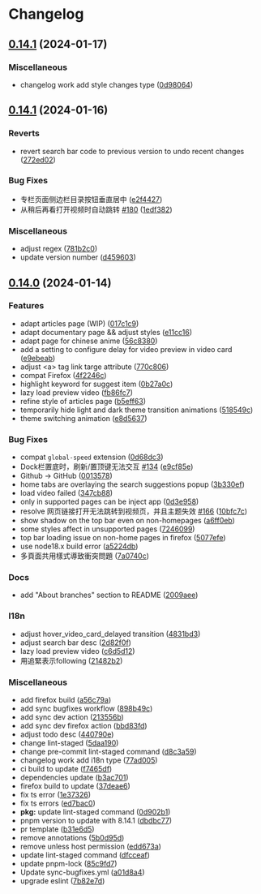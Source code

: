 # Changelog

## [0.14.1](https://github.com/hakadao/BewlyBewly/compare/v0.14.1...v0.14.1) (2024-01-17)


### Miscellaneous

* changelog work add style changes type ([0d98064](https://github.com/hakadao/BewlyBewly/commit/0d980646018d01ae89a1e9c6ce36d9eeeabac59f))

## [0.14.1](https://github.com/hakadao/BewlyBewly/compare/v0.14.0...v0.14.1) (2024-01-16)


### Reverts

* revert search bar code to previous version to undo recent changes ([272ed02](https://github.com/hakadao/BewlyBewly/commit/272ed0233abc1f0f5fb3f9be812f95fd9c371a06))


### Bug Fixes

* 专栏页面侧边栏目录按钮垂直居中 ([e2f4427](https://github.com/hakadao/BewlyBewly/commit/e2f44275e3d77faedf5b00df8b8443fb06f48c9e))
* 从稍后再看打开视频时自动跳转 [#180](https://github.com/hakadao/BewlyBewly/issues/180) ([1edf382](https://github.com/hakadao/BewlyBewly/commit/1edf3822770c172a371ea7183e9d8582ffc9ffc2))


### Miscellaneous

* adjust regex ([781b2c0](https://github.com/hakadao/BewlyBewly/commit/781b2c07d781dddb02662b875e46c58eb8984f20))
* update version number ([d459603](https://github.com/hakadao/BewlyBewly/commit/d459603a5b27874883263a19b0b654fc872dd206))

## [0.14.0](https://github.com/hakadao/BewlyBewly/compare/v0.13.3...v0.14.0) (2024-01-14)


### Features

* adapt articles page (WIP) ([017c1c9](https://github.com/hakadao/BewlyBewly/commit/017c1c9d3d728dc36ef07c422634c8e4fe4790cd))
* adapt documentary page && adjust styles ([e11cc16](https://github.com/hakadao/BewlyBewly/commit/e11cc164d58c5cc209492ebc03d3115d330d13a9))
* adapt page for chinese anime ([56c8380](https://github.com/hakadao/BewlyBewly/commit/56c83802f5a412e8b3431a5b285fe76c79663a10))
* add a setting to configure delay for video preview in video card ([e9ebeab](https://github.com/hakadao/BewlyBewly/commit/e9ebeabc48b44c30e899c6cc26ef937db7fd3df3))
* adjust &lt;a&gt; tag link targe attribute ([770c806](https://github.com/hakadao/BewlyBewly/commit/770c8067a790d2cc4a5113ddf8c69f0e82b25586))
* compat Firefox ([4f2246c](https://github.com/hakadao/BewlyBewly/commit/4f2246cf7f6fe5fc06142b2fa8c70d2135b5b4f8))
* highlight keyword for suggest item ([0b27a0c](https://github.com/hakadao/BewlyBewly/commit/0b27a0cc87e6745e5a37a990a9bc11791117dafc))
* lazy load preview video ([fb86fc7](https://github.com/hakadao/BewlyBewly/commit/fb86fc76143ff666fd47b6c0b8e57c5d9bf2d50e))
* refine style of articles page ([b5eff63](https://github.com/hakadao/BewlyBewly/commit/b5eff63b6f61b35f8e48c5bedf282f464ebf6111))
* temporarily hide light and dark theme transition animations ([518549c](https://github.com/hakadao/BewlyBewly/commit/518549cae1bb51ad1e9fa8cdeffa89f629c2be42))
* theme switching animation ([e8d5637](https://github.com/hakadao/BewlyBewly/commit/e8d563792b49672093862f61e7cffae38f0bc907))


### Bug Fixes

* compat `global-speed` extension ([0d68dc3](https://github.com/hakadao/BewlyBewly/commit/0d68dc3bb02b29792a139d39e4a009566fac6d10))
* Dock栏置底时，刷新/置顶键无法交互 [#134](https://github.com/hakadao/BewlyBewly/issues/134) ([e9cf85e](https://github.com/hakadao/BewlyBewly/commit/e9cf85ed187ae12b48f5b697a4553c57af60eba8))
* Github -&gt; GitHub ([0013578](https://github.com/hakadao/BewlyBewly/commit/001357816acf6ee091d176a29329801e23d7ef65))
* home tabs are overlaying the search suggestions popup ([3b330ef](https://github.com/hakadao/BewlyBewly/commit/3b330ef544ca7ed10a12637d5f52c69271801d86))
* load video failed ([347cb88](https://github.com/hakadao/BewlyBewly/commit/347cb888c91ed2359da54b6054fcc6eeb82748c6))
* only in supported pages can be inject app ([0d3e958](https://github.com/hakadao/BewlyBewly/commit/0d3e958f35f7fe8a17811f1dd82e84cfb8fe1df7))
* resolve 网页链接打开无法跳转到视频页，并且主题失效 [#166](https://github.com/hakadao/BewlyBewly/issues/166) ([10bfc7c](https://github.com/hakadao/BewlyBewly/commit/10bfc7cdbcab710491b330272e1e1f26f2057fce))
* show shadow on the top bar even on non-homepages ([a6ff0eb](https://github.com/hakadao/BewlyBewly/commit/a6ff0ebc916b371a21e06521fd31bd869bee0cfd))
* some styles affect in unsupported pages ([7246099](https://github.com/hakadao/BewlyBewly/commit/72460998e1e906908983f25b6b4c624829c40e03))
* top bar loading issue on non-home pages in firefox ([5077efe](https://github.com/hakadao/BewlyBewly/commit/5077efe9d655c2135ceebb848c1417e978f69793))
* use node18.x build error ([a5224db](https://github.com/hakadao/BewlyBewly/commit/a5224db1eeefd47d85fa775e0c7d19a240dedfa0))
* 多頁面共用樣式導致衝突問題 ([7a0740c](https://github.com/hakadao/BewlyBewly/commit/7a0740cc25843d9f14d0352e9b5dfe8887a2f0ed))


### Docs

* add "About branches" section to README ([2009aee](https://github.com/hakadao/BewlyBewly/commit/2009aee18b93e33bc3f4be81e1be81cfa4c6a8fa))


### I18n

* adjust hover_video_card_delayed transition ([4831bd3](https://github.com/hakadao/BewlyBewly/commit/4831bd3d200642d14260938645d34b887340ab28))
* adjust search bar desc ([2d82f0f](https://github.com/hakadao/BewlyBewly/commit/2d82f0fa8ccf1716a5176422a49fdd9a443aaa24))
* lazy load preview video ([c6d5d12](https://github.com/hakadao/BewlyBewly/commit/c6d5d12009eeaf91c68f7f9a01db74b504016f0d))
* 用追緊表示following ([21482b2](https://github.com/hakadao/BewlyBewly/commit/21482b26724e3660a122fdfd1fb4a97e61b5a64b))


### Miscellaneous

* add firefox build ([a56c79a](https://github.com/hakadao/BewlyBewly/commit/a56c79ab6f8c424db0d9875e1e3709b59082ec79))
* add sync bugfixes workflow ([898b49c](https://github.com/hakadao/BewlyBewly/commit/898b49ced2b6ab62140cbe882c62959357350dbf))
* add sync dev action ([213556b](https://github.com/hakadao/BewlyBewly/commit/213556b57543eb19ac2175d5e99362e87ce93938))
* add sync dev firefox action ([bbd83fd](https://github.com/hakadao/BewlyBewly/commit/bbd83fd76089e6799d2d84e0585b64eede96ffd7))
* adjust todo desc ([440790e](https://github.com/hakadao/BewlyBewly/commit/440790e5ae9bb4d97ab5c8270790b99abf172541))
* change lint-staged ([5daa190](https://github.com/hakadao/BewlyBewly/commit/5daa190d5a696dc85d158fbd116fd63066490dfa))
* change pre-commit lint-staged command ([d8c3a59](https://github.com/hakadao/BewlyBewly/commit/d8c3a5990506023537371f772342c7df20d5627c))
* changelog work add i18n type ([77ad005](https://github.com/hakadao/BewlyBewly/commit/77ad005ae2f2a045a67f1fc12f377015dab210fc))
* ci build to update ([f7465df](https://github.com/hakadao/BewlyBewly/commit/f7465df0bf90ce5afc97c0e86cce8d807dbcd354))
* dependencies update ([b3ac701](https://github.com/hakadao/BewlyBewly/commit/b3ac7013709fc60e8d4274b6827d2e909172eea4))
* firefox build to update ([37deae6](https://github.com/hakadao/BewlyBewly/commit/37deae6ddc491903745278310eb4c8b53cc96a29))
* fix ts error ([1e37326](https://github.com/hakadao/BewlyBewly/commit/1e37326b669a599c50c3ff89a52edc2c9d7c4b5c))
* fix ts errors ([ed7bac0](https://github.com/hakadao/BewlyBewly/commit/ed7bac0f5ef77d4c9cccec7ae4665125a8658a81))
* **pkg:** update lint-staged command ([0d902b1](https://github.com/hakadao/BewlyBewly/commit/0d902b1893e7cf27057e40e236560188a7c9ef65))
* pnpm version to update with 8.14.1 ([dbdbc77](https://github.com/hakadao/BewlyBewly/commit/dbdbc77dd3d54407d35472cdb0b4681aa6681d54))
* pr template ([b31e6d5](https://github.com/hakadao/BewlyBewly/commit/b31e6d50555283b102a4e8e5e3c1519b2d7d63e4))
* remove annotations ([5b0d95d](https://github.com/hakadao/BewlyBewly/commit/5b0d95d2e459b11ba953e75ebd649a2deec80708))
* remove unless host permission ([edd673a](https://github.com/hakadao/BewlyBewly/commit/edd673af7d62e922afcec30369838d9c724e6582))
* update lint-staged command ([dfcceaf](https://github.com/hakadao/BewlyBewly/commit/dfcceaf002e831645c3aaa27bb763854dcaa42f8))
* update pnpm-lock ([85c9fd7](https://github.com/hakadao/BewlyBewly/commit/85c9fd7c76bc2bfc8eba20b9c553b0592a720fa7))
* Update sync-bugfixes.yml ([a01d8a4](https://github.com/hakadao/BewlyBewly/commit/a01d8a4b8014b4888556751ee427da5aaed16190))
* upgrade eslint ([7b82e7d](https://github.com/hakadao/BewlyBewly/commit/7b82e7dd4ce7a74ecaf5fb353606a1cc8d915505))

